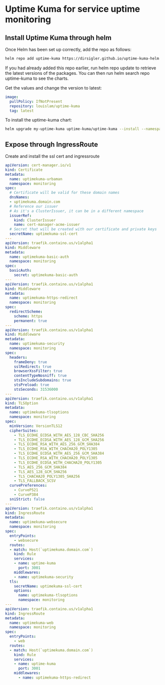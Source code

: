 # Uptime Kuma for service uptime monitoring

## Install Uptime Kuma through helm

Once Helm has been set up correctly, add the repo as follows:

```bash
helm repo add uptime-kuma https://dirsigler.github.io/uptime-kuma-helm
```

If you had already added this repo earlier, run helm repo update to retrieve the latest versions of the packages. You can then run helm search repo uptime-kuma to see the charts.

Get the values and change the version to latest:

```yaml
image:
  pullPolicy: IfNotPresent
  repository: louislam/uptime-kuma
  tag: latest
```

To install the uptime-kuma chart:

```bash
helm upgrade my-uptime-kuma uptime-kuma/uptime-kuma --install --namespace monitoring --values ukuma.yaml
```

## Expose through IngressRoute

Create and install the ssl cert and ingressroute

```yaml
apiVersion: cert-manager.io/v1
kind: Certificate
metadata:
  name: uptimekuma-urbaman
  namespace: monitoring
spec:
  # Certificate will be valid for these domain names
  dnsNames:
  - uptimekuma.domain.com
  # Reference our issuer
  # As it's a ClusterIssuer, it can be in a different namespace
  issuerRef:
    kind: ClusterIssuer
    name: cert-manager-acme-issuer
  # Secret that will be created with our certificate and private keys
  secretName: uptimekuma-ssl-cert
---
apiVersion: traefik.containo.us/v1alpha1
kind: Middleware
metadata:
  name: uptimekuma-basic-auth
  namespace: monitoring
spec:
  basicAuth:
    secret: uptimekuma-basic-auth
---
apiVersion: traefik.containo.us/v1alpha1
kind: Middleware
metadata:
  name: uptimekuma-https-redirect
  namespace: monitoring
spec:
  redirectScheme:
    scheme: https
    permanent: true
---
apiVersion: traefik.containo.us/v1alpha1
kind: Middleware
metadata:
  name: uptimekuma-security
  namespace: monitoring
spec:
  headers:
    frameDeny: true
    sslRedirect: true
    browserXssFilter: true
    contentTypeNosniff: true
    stsIncludeSubdomains: true
    stsPreload: true
    stsSeconds: 31536000
---
apiVersion: traefik.containo.us/v1alpha1
kind: TLSOption
metadata:
  name: uptimekuma-tlsoptions
  namespace: monitoring
spec:
  minVersion: VersionTLS12
  cipherSuites:
    - TLS_ECDHE_ECDSA_WITH_AES_128_CBC_SHA256
    - TLS_ECDHE_ECDSA_WITH_AES_128_GCM_SHA256
    - TLS_ECDHE_RSA_WITH_AES_256_GCM_SHA384
    - TLS_ECDHE_RSA_WITH_CHACHA20_POLY1305
    - TLS_ECDHE_ECDSA_WITH_AES_256_GCM_SHA384
    - TLS_ECDHE_RSA_WITH_CHACHA20_POLY1305
    - TLS_ECDHE_ECDSA_WITH_CHACHA20_POLY1305
    - TLS_AES_256_GCM_SHA384
    - TLS_AES_128_GCM_SHA256
    - TLS_CHACHA20_POLY1305_SHA256
    - TLS_FALLBACK_SCSV
  curvePreferences:
    - CurveP521
    - CurveP384
  sniStrict: false
---
apiVersion: traefik.containo.us/v1alpha1
kind: IngressRoute
metadata:
  name: uptimekuma-websecure
  namespace: monitoring
spec:
  entryPoints:
    - websecure
  routes:
  - match: Host(`uptimekuma.domain.com`)
    kind: Rule
    services:
    - name: uptime-kuma
      port: 3001
    middlewares:
    - name: uptimekuma-security
  tls:
    secretName: uptimekuma-ssl-cert
    options:
      name: uptimekuma-tlsoptions
      namespace: monitoring
---
apiVersion: traefik.containo.us/v1alpha1
kind: IngressRoute
metadata:
  name: uptimekuma-web
  namespace: monitoring
spec:
  entryPoints:
    - web
  routes:
  - match: Host(`uptimekuma.domain.com`)
    kind: Rule
    services:
    - name: uptime-kuma
      port: 3001
    middlewares:
      - name: uptimekuma-https-redirect
```
